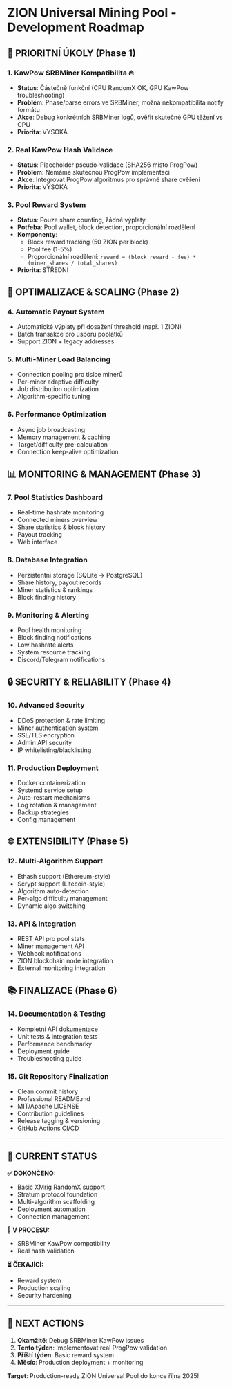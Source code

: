 # ZION Universal Mining Pool - Development Roadmap

## 🎯 **PRIORITNÍ ÚKOLY (Phase 1)**

### 1. **KawPow SRBMiner Kompatibilita** 🔥
- **Status**: Částečně funkční (CPU RandomX OK, GPU KawPow troubleshooting)
- **Problém**: Phase/parse errors ve SRBMiner, možná nekompatibilita notify formátu
- **Akce**: Debug konkrétních SRBMiner logů, ověřit skutečné GPU těžení vs CPU
- **Priorita**: VYSOKÁ

### 2. **Real KawPow Hash Validace** 
- **Status**: Placeholder pseudo-validace (SHA256 místo ProgPow)
- **Problém**: Nemáme skutečnou ProgPow implementaci
- **Akce**: Integrovat ProgPow algoritmus pro správné share ověření
- **Priorita**: VYSOKÁ

### 3. **Pool Reward System**
- **Status**: Pouze share counting, žádné výplaty
- **Potřeba**: Pool wallet, block detection, proporcionální rozdělení
- **Komponenty**:
  - Block reward tracking (50 ZION per block)
  - Pool fee (1-5%)  
  - Proporcionální rozdělení: `reward = (block_reward - fee) * (miner_shares / total_shares)`
- **Priorita**: STŘEDNÍ

## 🚀 **OPTIMALIZACE & SCALING (Phase 2)**

### 4. **Automatic Payout System**
- Automatické výplaty při dosažení threshold (např. 1 ZION)
- Batch transakce pro úsporu poplatků
- Support ZION + legacy addresses

### 5. **Multi-Miner Load Balancing** 
- Connection pooling pro tisíce minerů
- Per-miner adaptive difficulty 
- Job distribution optimization
- Algorithm-specific tuning

### 6. **Performance Optimization**
- Async job broadcasting
- Memory management & caching
- Target/difficulty pre-calculation
- Connection keep-alive optimization

## 📊 **MONITORING & MANAGEMENT (Phase 3)**

### 7. **Pool Statistics Dashboard**
- Real-time hashrate monitoring
- Connected miners overview
- Share statistics & block history  
- Payout tracking
- Web interface

### 8. **Database Integration**
- Perzistentní storage (SQLite → PostgreSQL)
- Share history, payout records
- Miner statistics & rankings
- Block finding history

### 9. **Monitoring & Alerting**
- Pool health monitoring
- Block finding notifications
- Low hashrate alerts
- System resource tracking
- Discord/Telegram notifications

## 🔒 **SECURITY & RELIABILITY (Phase 4)**

### 10. **Advanced Security**
- DDoS protection & rate limiting
- Miner authentication system
- SSL/TLS encryption
- Admin API security
- IP whitelisting/blacklisting

### 11. **Production Deployment**
- Docker containerization
- Systemd service setup
- Auto-restart mechanisms
- Log rotation & management
- Backup strategies
- Config management

## 🌐 **EXTENSIBILITY (Phase 5)**

### 12. **Multi-Algorithm Support**
- Ethash support (Ethereum-style)
- Scrypt support (Litecoin-style)
- Algorithm auto-detection
- Per-algo difficulty management
- Dynamic algo switching

### 13. **API & Integration**
- REST API pro pool stats
- Miner management API
- Webhook notifications
- ZION blockchain node integration
- External monitoring integration

## 📚 **FINALIZACE (Phase 6)**

### 14. **Documentation & Testing**
- Kompletní API dokumentace
- Unit tests & integration tests
- Performance benchmarky
- Deployment guide
- Troubleshooting guide

### 15. **Git Repository Finalization**
- Clean commit history
- Professional README.md
- MIT/Apache LICENSE
- Contribution guidelines
- Release tagging & versioning
- GitHub Actions CI/CD

---

## 🎯 **CURRENT STATUS**

**✅ DOKONČENO:**
- Basic XMrig RandomX support
- Stratum protocol foundation
- Multi-algorithm scaffolding  
- Deployment automation
- Connection management

**🚧 V PROCESU:**
- SRBMiner KawPow compatibility
- Real hash validation

**⏳ ČEKAJÍCÍ:**
- Reward system
- Production scaling
- Security hardening

---

## 🚀 **NEXT ACTIONS**

1. **Okamžitě**: Debug SRBMiner KawPow issues
2. **Tento týden**: Implementovat real ProgPow validation
3. **Příští týden**: Basic reward system
4. **Měsíc**: Production deployment + monitoring

**Target**: Production-ready ZION Universal Pool do konce října 2025!